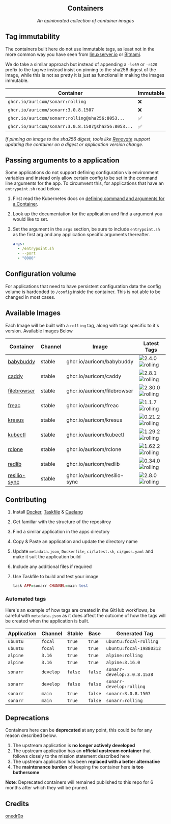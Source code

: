 <!---
NOTE: AUTO-GENERATED FILE
to edit this file, instead edit its template at: ./github/scripts/templates/README.md.j2
-->
<div align="center">


## Containers

_An opinionated collection of container images_

</div>

## Tag immutability

The containers built here do not use immutable tags, as least not in the more common way you have seen from [linuxserver.io](https://fleet.linuxserver.io/) or [Bitnami](https://bitnami.com/stacks/containers).

We do take a similar approach but instead of appending a `-ls69` or `-r420` prefix to the tag we instead insist on pinning to the sha256 digest of the image, while this is not as pretty it is just as functional in making the images immutable.

| Container                                          | Immutable |
|----------------------------------------------------|-----------|
| `ghcr.io/auricom/sonarr:rolling`                   | ❌         |
| `ghcr.io/auricom/sonarr:3.0.8.1507`                | ❌         |
| `ghcr.io/auricom/sonarr:rolling@sha256:8053...`    | ✅         |
| `ghcr.io/auricom/sonarr:3.0.8.1507@sha256:8053...` | ✅         |

_If pinning an image to the sha256 digest, tools like [Renovate](https://github.com/renovatebot/renovate) support updating the container on a digest or application version change._

## Passing arguments to a application

Some applications do not support defining configuration via environment variables and instead only allow certain config to be set in the command line arguments for the app. To circumvent this, for applications that have an `entrypoint.sh` read below.

1. First read the Kubernetes docs on [defining command and arguments for a Container](https://kubernetes.io/docs/tasks/inject-data-application/define-command-argument-container/).
2. Look up the documentation for the application and find a argument you would like to set.
3. Set the argument in the `args` section, be sure to include `entrypoint.sh` as the first arg and any application specific arguments thereafter.

    ```yaml
    args:
      - /entrypoint.sh
      - --port
      - "8080"
    ```

## Configuration volume

For applications that need to have persistent configuration data the config volume is hardcoded to `/config` inside the container. This is not able to be changed in most cases.

## Available Images

Each Image will be built with a `rolling` tag, along with tags specific to it's version. Available Images Below

Container | Channel | Image | Latest Tags
--- | --- | --- | ---
[babybuddy](https://github.com/auricom/containers/pkgs/container/babybuddy) | stable | ghcr.io/auricom/babybuddy |![2.4.0](https://img.shields.io/badge/2.4.0-blue?style=flat-square) ![rolling](https://img.shields.io/badge/rolling-blue?style=flat-square)
[caddy](https://github.com/auricom/containers/pkgs/container/caddy) | stable | ghcr.io/auricom/caddy |![2.8.1](https://img.shields.io/badge/2.8.1-blue?style=flat-square) ![rolling](https://img.shields.io/badge/rolling-blue?style=flat-square)
[filebrowser](https://github.com/auricom/containers/pkgs/container/filebrowser) | stable | ghcr.io/auricom/filebrowser |![2.30.0](https://img.shields.io/badge/2.30.0-blue?style=flat-square) ![rolling](https://img.shields.io/badge/rolling-blue?style=flat-square)
[freac](https://github.com/auricom/containers/pkgs/container/freac) | stable | ghcr.io/auricom/freac |![1.1.7](https://img.shields.io/badge/1.1.7-blue?style=flat-square) ![rolling](https://img.shields.io/badge/rolling-blue?style=flat-square)
[kresus](https://github.com/auricom/containers/pkgs/container/kresus) | stable | ghcr.io/auricom/kresus |![0.21.2](https://img.shields.io/badge/0.21.2-blue?style=flat-square) ![rolling](https://img.shields.io/badge/rolling-blue?style=flat-square)
[kubectl](https://github.com/auricom/containers/pkgs/container/kubectl) | stable | ghcr.io/auricom/kubectl |![1.29.2](https://img.shields.io/badge/1.29.2-blue?style=flat-square) ![rolling](https://img.shields.io/badge/rolling-blue?style=flat-square)
[rclone](https://github.com/auricom/containers/pkgs/container/rclone) | stable | ghcr.io/auricom/rclone |![1.62.2](https://img.shields.io/badge/1.62.2-blue?style=flat-square) ![rolling](https://img.shields.io/badge/rolling-blue?style=flat-square)
[redlib](https://github.com/auricom/containers/pkgs/container/redlib) | stable | ghcr.io/auricom/redlib |![0.34.0](https://img.shields.io/badge/0.34.0-blue?style=flat-square) ![rolling](https://img.shields.io/badge/rolling-blue?style=flat-square)
[resilio-sync](https://github.com/auricom/containers/pkgs/container/resilio-sync) | stable | ghcr.io/auricom/resilio-sync |![2.8.0](https://img.shields.io/badge/2.8.0-blue?style=flat-square) ![rolling](https://img.shields.io/badge/rolling-blue?style=flat-square)


## Contributing

1. Install [Docker](https://docs.docker.com/get-docker/), [Taskfile](https://taskfile.dev/) & [Cuelang](https://cuelang.org/)
2. Get familiar with the structure of the repositroy
3. Find a similar application in the apps directory
4. Copy & Paste an application and update the directory name
5. Update `metadata.json`, `Dockerfile`, `ci/latest.sh`, `ci/goss.yaml` and make it suit the application build
6. Include any additional files if required
7. Use Taskfile to build and test your image

    ```ruby
    task APP=sonarr CHANNEL=main test
    ```

### Automated tags

Here's an example of how tags are created in the GitHub workflows, be careful with `metadata.json` as it does affect the outcome of how the tags will be created when the application is built.

| Application | Channel   | Stable  | Base    | Generated Tag               |
|-------------|-----------|---------|---------|-----------------------------|
| `ubuntu`    | `focal`   | `true`  | `true`  | `ubuntu:focal-rolling`      |
| `ubuntu`    | `focal`   | `true`  | `true`  | `ubuntu:focal-19880312`     |
| `alpine`    | `3.16`    | `true`  | `true`  | `alpine:rolling`            |
| `alpine`    | `3.16`    | `true`  | `true`  | `alpine:3.16.0`             |
| `sonarr`    | `develop` | `false` | `false` | `sonarr-develop:3.0.8.1538` |
| `sonarr`    | `develop` | `false` | `false` | `sonarr-develop:rolling`    |
| `sonarr`    | `main`    | `true`  | `false` | `sonarr:3.0.8.1507`         |
| `sonarr`    | `main`    | `true`  | `false` | `sonarr:rolling`            |

## Deprecations

Containers here can be **deprecated** at any point, this could be for any reason described below.

1. The upstream application is **no longer actively developed**
2. The upstream application has an **official upstream container** that follows closely to the mission statement described here
3. The upstream application has been **replaced with a better alternative**
4. The **maintenance burden** of keeping the container here **is too bothersome**

**Note**: Deprecated containers will remained published to this repo for 6 months after which they will be pruned.
## Credits

[onedr0p](https://github.com/onedr0p/containers)